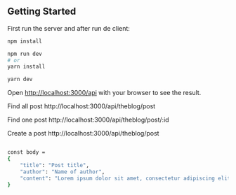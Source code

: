 ## Getting Started

First run the server and after run de client:

```bash
npm install

npm run dev
# or
yarn install

yarn dev

```

Open [http://localhost:3000/api](http://localhost:3000/api) with your browser to see the result.

Find all post http://localhost:3000/api/theblog/post

Find one post http://localhost:3000/api/theblog/post/:id

Create a post http://localhost:3000/api/theblog/post

```bash

const body =
{
    "title": "Post title",
    "author": "Name of author",
    "content": "Lorem ipsum dolor sit amet, consectetur adipiscing elit.",
}

```
